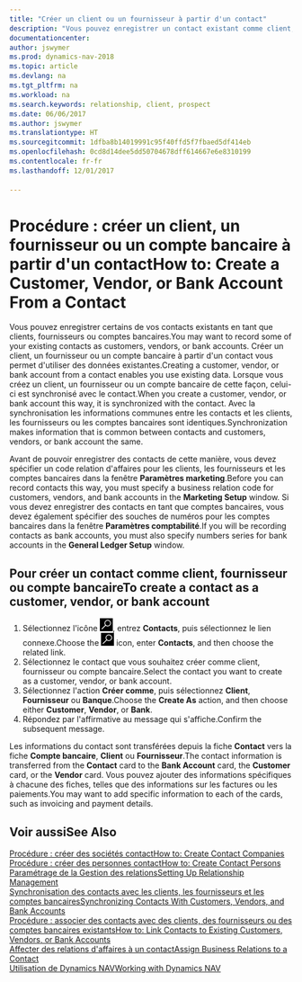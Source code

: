 ```yaml
---
title: "Créer un client ou un fournisseur à partir d'un contact"
description: "Vous pouvez enregistrer un contact existant comme client, fournisseur, ou compte bancaire à l'aide des données existantes et spécifier une relation d'affaires."
documentationcenter: 
author: jswymer
ms.prod: dynamics-nav-2018
ms.topic: article
ms.devlang: na
ms.tgt_pltfrm: na
ms.workload: na
ms.search.keywords: relationship, client, prospect
ms.date: 06/06/2017
ms.author: jswymer
ms.translationtype: HT
ms.sourcegitcommit: 1dfba8b14019991c95f40ffd5f7fbaed5df414eb
ms.openlocfilehash: 0cd8d14dee5dd50704678dff614667e6e8310199
ms.contentlocale: fr-fr
ms.lasthandoff: 12/01/2017

---
```

# <a name="how-to-create-a-customer-vendor-or-bank-account-from-a-contact"></a><span data-ttu-id="139d6-103">Procédure : créer un client, un fournisseur ou un compte bancaire à partir d'un contact</span><span class="sxs-lookup"><span data-stu-id="139d6-103">How to: Create a Customer, Vendor, or Bank Account From a Contact</span></span>
<span data-ttu-id="139d6-104">Vous pouvez enregistrer certains de vos contacts existants en tant que clients, fournisseurs ou comptes bancaires.</span><span class="sxs-lookup"><span data-stu-id="139d6-104">You may want to record some of your existing contacts as customers, vendors, or bank accounts.</span></span> <span data-ttu-id="139d6-105">Créer un client, un fournisseur ou un compte bancaire à partir d'un contact vous permet d'utiliser des données existantes.</span><span class="sxs-lookup"><span data-stu-id="139d6-105">Creating a customer, vendor, or bank account from a contact enables you use existing data.</span></span> <span data-ttu-id="139d6-106">Lorsque vous créez un client, un fournisseur ou un compte bancaire de cette façon, celui-ci est synchronisé avec le contact.</span><span class="sxs-lookup"><span data-stu-id="139d6-106">When you create a customer, vendor, or bank account this way, it is synchronized with the contact.</span></span> <span data-ttu-id="139d6-107">Avec la synchronisation les informations communes entre les contacts et les clients, les fournisseurs ou les comptes bancaires sont identiques.</span><span class="sxs-lookup"><span data-stu-id="139d6-107">Synchronization makes information that is common between contacts and customers, vendors, or bank account the same.</span></span>

<span data-ttu-id="139d6-108">Avant de pouvoir enregistrer des contacts de cette manière, vous devez spécifier un code relation d'affaires pour les clients, les fournisseurs et les comptes bancaires dans la fenêtre **Paramètres marketing**.</span><span class="sxs-lookup"><span data-stu-id="139d6-108">Before you can record contacts this way, you must specify a business relation code for customers, vendors, and bank accounts in the **Marketing Setup** window.</span></span> <span data-ttu-id="139d6-109">Si vous devez enregistrer des contacts en tant que comptes bancaires, vous devez également spécifier des souches de numéros pour les comptes bancaires dans la fenêtre **Paramètres comptabilité**.</span><span class="sxs-lookup"><span data-stu-id="139d6-109">If you will be recording contacts as bank accounts, you must also specify numbers series for bank accounts in the **General Ledger Setup** window.</span></span>

## <a name="to-create-a-contact-as-a-customer-vendor-or-bank-account"></a><span data-ttu-id="139d6-110">Pour créer un contact comme client, fournisseur ou compte bancaire</span><span class="sxs-lookup"><span data-stu-id="139d6-110">To create a contact as a customer, vendor, or bank account</span></span>
1. <span data-ttu-id="139d6-111">Sélectionnez l'icône ![Page ou état pour la recherche](media/ui-search/search_small.png "Page ou état pour la recherche"), entrez **Contacts**, puis sélectionnez le lien connexe.</span><span class="sxs-lookup"><span data-stu-id="139d6-111">Choose the ![Search for Page or Report](media/ui-search/search_small.png "Search for Page or Report icon") icon, enter **Contacts**, and then choose the related link.</span></span>
2. <span data-ttu-id="139d6-112">Sélectionnez le contact que vous souhaitez créer comme client, fournisseur ou compte bancaire.</span><span class="sxs-lookup"><span data-stu-id="139d6-112">Select the contact you want to create as a customer, vendor, or bank account.</span></span>
3. <span data-ttu-id="139d6-113">Sélectionnez l'action **Créer comme**, puis sélectionnez **Client**, **Fournisseur** ou **Banque**.</span><span class="sxs-lookup"><span data-stu-id="139d6-113">Choose the **Create As** action, and then choose either **Customer**, **Vendor**, or **Bank**.</span></span>
4. <span data-ttu-id="139d6-114">Répondez par l'affirmative au message qui s'affiche.</span><span class="sxs-lookup"><span data-stu-id="139d6-114">Confirm the subsequent message.</span></span>

<span data-ttu-id="139d6-115">Les informations du contact sont transférées depuis la fiche **Contact** vers la fiche **Compte bancaire**, **Client** ou **Fournisseur**.</span><span class="sxs-lookup"><span data-stu-id="139d6-115">The contact information is transferred from the **Contact** card to the **Bank Account** card, the **Customer** card, or the **Vendor** card.</span></span> <span data-ttu-id="139d6-116">Vous pouvez ajouter des informations spécifiques à chacune des fiches, telles que des informations sur les factures ou les paiements.</span><span class="sxs-lookup"><span data-stu-id="139d6-116">You may want to add specific information to each of the cards, such as invoicing and payment details.</span></span>

## <a name="see-also"></a><span data-ttu-id="139d6-117">Voir aussi</span><span class="sxs-lookup"><span data-stu-id="139d6-117">See Also</span></span>
[<span data-ttu-id="139d6-118">Procédure : créer des sociétés contact</span><span class="sxs-lookup"><span data-stu-id="139d6-118">How to: Create Contact Companies</span></span>](marketing-create-contact-companies.md)  
[<span data-ttu-id="139d6-119">Procédure : créer des personnes contact</span><span class="sxs-lookup"><span data-stu-id="139d6-119">How to: Create Contact Persons</span></span>](marketing-create-contact-persons.md)  
[<span data-ttu-id="139d6-120">Paramétrage de la Gestion des relations</span><span class="sxs-lookup"><span data-stu-id="139d6-120">Setting Up Relationship Management</span></span>](marketing-setup-marketing.md)  
[<span data-ttu-id="139d6-121">Synchronisation des contacts avec les clients, les fournisseurs et les comptes bancaires</span><span class="sxs-lookup"><span data-stu-id="139d6-121">Synchronizing Contacts With Customers, Vendors, and Bank Accounts</span></span>](marketing-synchronize-contacts-customers-vendors-bank-accounts.md)  
[<span data-ttu-id="139d6-122">Procédure : associer des contacts avec des clients, des fournisseurs ou des comptes bancaires existants</span><span class="sxs-lookup"><span data-stu-id="139d6-122">How to: Link Contacts to Existing Customers, Vendors, or Bank Accounts</span></span>](marketing-how-link-contact.md)  
[<span data-ttu-id="139d6-123">Affecter des relations d'affaires à un contact</span><span class="sxs-lookup"><span data-stu-id="139d6-123">Assign Business Relations to a Contact</span></span>](marketing-business-relations.md#AssignBusRelContact)  
[<span data-ttu-id="139d6-124">Utilisation de Dynamics NAV</span><span class="sxs-lookup"><span data-stu-id="139d6-124">Working with Dynamics NAV</span></span>](ui-work-product.md)


